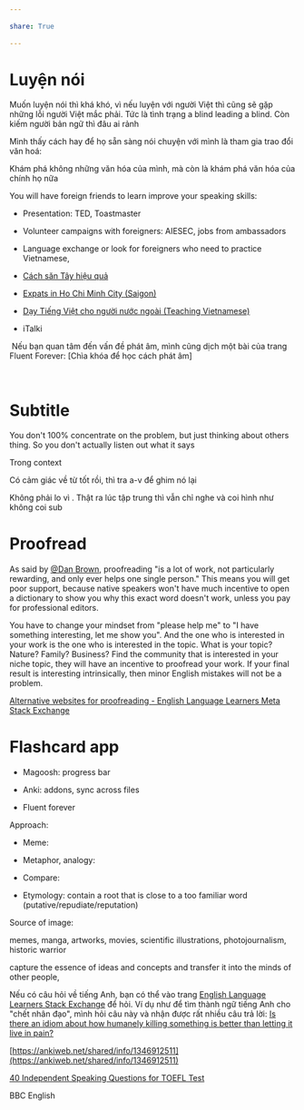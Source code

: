 ---  
share: True  
---  
# Luyện nói  
  
Muốn luyện nói thì khá khó, vì nếu luyện với người Việt thì cũng sẽ gặp những lỗi người Việt mắc phải. Tức là tình trạng a blind leading a blind. Còn kiếm người bản ngữ thì đâu ai rảnh  
  
Mình thấy cách hay để họ sẵn sàng nói chuyện với mình là tham gia trao đổi văn hoá:  
  
Khám phá không những văn hóa của mình, mà còn là khám phá văn hóa của chính họ nữa  
  
You will have foreign friends to learn improve your speaking skills:  
  
-   Presentation: TED, Toastmaster  
-   Volunteer campaigns with foreigners: AIESEC, jobs from ambassadors  
-   Language exchange or look for foreigners who need to practice Vietnamese,  
-   [Cách săn Tây hiệu quả](https://www.youtube.com/watch?v=httg3co1mio)  
-   [Expats in Ho Chi Minh City (Saigon)](https://www.facebook.com/groups/4301061554/?ref=groups_discover_tab)  
-   [Dạy Tiếng Việt cho người nước ngoài (Teaching Vietnamese)](https://www.facebook.com/groups/daytiengviet/)  
  
-   iTalki  
  
 Nếu bạn quan tâm đến vấn đề phát âm, mình cũng dịch một bài của trang Fluent Forever: [Chìa khóa để học cách phát âm]  
   
# Subtitle  
You don't 100% concentrate on the problem, but just thinking about others thing. So you don't actually listen out what it says  
  
Trong context  
  
Có cảm giác về từ tốt rồi, thì tra a-v để ghim nó lại  
  
Không phải lo vì . Thật ra lúc tập trung thì vẫn chỉ nghe và coi hình như không coi sub  
  
# Proofread  
  
As said by [@Dan Brown](https://ell.meta.stackexchange.com/q/3469/11458#comment10353_3469), proofreading "is a lot of work, not particularly rewarding, and only ever helps one single person." This means you will get poor support, because native speakers won't have much incentive to open a dictionary to show you why this exact word doesn't work, unless you pay for professional editors.  
  
You have to change your mindset from "please help me" to "I have something interesting, let me show you". And the one who is interested in your work is the one who is interested in the topic. What is your topic? Nature? Family? Business? Find the community that is interested in your niche topic, they will have an incentive to proofread your work. If your final result is interesting intrinsically, then minor English mistakes will not be a problem.  
  
[Alternative websites for proofreading - English Language Learners Meta Stack Exchange](https://ell.meta.stackexchange.com/questions/263/alternative-websites-for-proofreading#2396)  
  
# Flashcard app  
  
-   Magoosh: progress bar  
-   Anki: addons, sync across files  
-   Fluent forever  
  
Approach:  
  
-   Meme:  
-   Metaphor, analogy:  
-   Compare:  
-   Etymology: contain a root that is close to a too familiar word (putative/repudiate/reputation)  
  
Source of image:  
  
memes, manga, artworks, movies, scientific illustrations, photojournalism, historic warrior  
  
capture the essence of ideas and concepts and transfer it into the minds of other people,  
  
  
  
Nếu có câu hỏi về tiếng Anh, bạn có thể vào trang [English Language Learners Stack Exchange](https://ell.stackexchange.com/) để hỏi. Ví dụ như để tìm thành ngữ tiếng Anh cho "chết nhân đạo", mình hỏi câu này và nhận được rất nhiều câu trả lời: [Is there an idiom about how humanely killing something is better than letting it live in pain?](https://ell.stackexchange.com/q/184925/11458)  
  
[https://ankiweb.net/shared/info/1346912511](https://ankiweb.net/shared/info/1346912511)  
  
[40 Independent Speaking Questions for TOEFL Test](https://ankiweb.net/shared/info/2044243188)  
  
BBC English  
